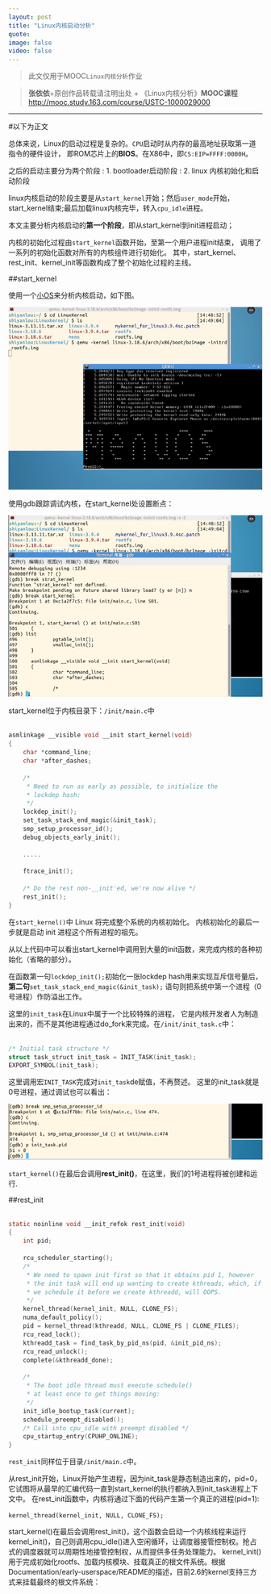 ```yaml
---
layout: post
title: "Linux内核启动分析"
quote:
image: false
video: false
---
```

>此文仅用于MOOC`Linux内核分析`作业

>**张依依**+原创作品转载请注明出处 + 《Linux内核分析》**MOOC课程**http://mooc.study.163.com/course/USTC-1000029000


*****


#以下为正文

总体来说，Linux的启动过程是复杂的。`CPU`启动时从内存的最高地址获取第一道指令的硬件设计，
即ROM芯片上的**BIOS**。在X86中，即`CS:EIP=FFFF:0000H`。


之后的启动主要分为两个阶段
: 1. bootloader启动阶段
: 2. linux 内核初始化和启动阶段


linux内核启动的阶段主要是从`start_kernel`开始；然后`user_mode`开始，
start_kernel结束;最后加载linux内核完毕，转入`cpu_idle`进程。

本文主要分析内核启动的**第一个阶段**，即从start_kernel到init进程启动；

内核的初始化过程由`start_kernel`函数开始，至第一个用户进程init结束，
调用了一系列的初始化函数对所有的内核组件进行初始化。
其中，start_kernel、rest_init、kernel_init等函数构成了整个初始化过程的主线。

##start_kernel

使用一个[小OS](https://github.com/mengning/menu)来分析内核启动，如下图。

![init1](/media/2015-3-22/init1.png)


使用gdb跟踪调试内核，在start_kernel处设置断点：

![init3](/media/2015-3-22/init3.png)



start_kernel位于内核目录下：`/init/main.c`中

```c

asmlinkage __visible void __init start_kernel(void)
{
	char *command_line;
	char *after_dashes;

	/*
	 * Need to run as early as possible, to initialize the
	 * lockdep hash:
	 */
	lockdep_init();
	set_task_stack_end_magic(&init_task);
	smp_setup_processor_id();
	debug_objects_early_init();

	.....

	ftrace_init();

	/* Do the rest non-__init'ed, we're now alive */
	rest_init();
}

```

在`start_kernel()`中 Linux 将完成整个系统的内核初始化。
内核初始化的最后一步就是启动 init 进程这个所有进程的祖先。


从以上代码中可以看出start_kernel中调用到大量的init函数，来完成内核的各种初始化（省略的部分）。

在函数第一句`lockdep_init();`初始化一张lockdep hash用来实现互斥信号量后，
**第二句**`set_task_stack_end_magic(&init_task);`
语句则把系统中第一个进程（0号进程）作防溢出工作。

这里的`init_task`在Linux中属于一个比较特殊的进程，
它是内核开发者人为制造出来的，而不是其他进程通过do_fork来完成。在`/init/init_task.c`中：


```c

/* Initial task structure */
struct task_struct init_task = INIT_TASK(init_task);
EXPORT_SYMBOL(init_task);

```

这里调用宏`INIT_TASK`完成对`init_task`de赋值，不再赘述。
这里的init_task就是0号进程，通过调试也可以看出：

![init5](/media/2015-3-22/init5.png)


`start_kernel()`在最后会调用**rest_init()**，在这里，我们的1号进程将被创建和运行.


##rest_init

```c

static noinline void __init_refok rest_init(void)
{
	int pid;

	rcu_scheduler_starting();
	/*
	 * We need to spawn init first so that it obtains pid 1, however
	 * the init task will end up wanting to create kthreads, which, if
	 * we schedule it before we create kthreadd, will OOPS.
	 */
	kernel_thread(kernel_init, NULL, CLONE_FS);
	numa_default_policy();
	pid = kernel_thread(kthreadd, NULL, CLONE_FS | CLONE_FILES);
	rcu_read_lock();
	kthreadd_task = find_task_by_pid_ns(pid, &init_pid_ns);
	rcu_read_unlock();
	complete(&kthreadd_done);

	/*
	 * The boot idle thread must execute schedule()
	 * at least once to get things moving:
	 */
	init_idle_bootup_task(current);
	schedule_preempt_disabled();
	/* Call into cpu_idle with preempt disabled */
	cpu_startup_entry(CPUHP_ONLINE);
}

```



`rest_init`同样位于目录`/init/main.c`中。

从rest_init开始，Linux开始产生进程，因为init_task是静态制造出来的，pid=0，
它试图将从最早的汇编代码一直到start_kernel的执行都纳入到init_task进程上下文中。
在rest_init函数中，内核将通过下面的代码产生第一个真正的进程(pid=1):

`kernel_thread(kernel_init, NULL, CLONE_FS);`





















start_kernel()在最后会调用rest_init()，这个函数会启动一个内核线程来运行kernel_init()，自己则调用cpu_idle()进入空闲循环，让调度器接管控制权。抢占式的调度器就可以周期性地接管控制权，从而提供多任务处理能力。
   kernel_init()用于完成初始化rootfs、加载内核模块、挂载真正的根文件系统。根据Documentation/early-userspace/README的描述，目前2.6的kernel支持三方式来挂载最终的根文件系统：
